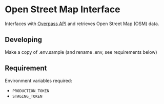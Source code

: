 # Open Street Map Interface

Interfaces with [Overpass API](https://wiki.openstreetmap.org/wiki/Overpass_API/Language_Guide) and retrieves Open Street Map (OSM) data.

## Developing

Make a copy of .env.sample (and rename .env, see requirements below)

## Requirement

Environment variables required:

- `PRODUCTION_TOKEN`
- `STAGING_TOKEN`

